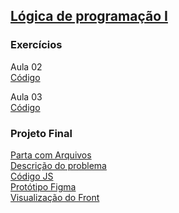 ## [Lógica de programação I](02-Logica)
### Exercícios

Aula 02  
[Código](02-Logica/aula-02/exercicios) 

Aula 03  
[Código](02-Logica/aula-03/exercicios)



### Projeto Final  
[Parta com Arquivos](02-Logica/projeto-final)  
[Descrição do problema](02-Logica/projeto-final.md)  
[Código JS](02-Logica/projeto-final/projeto-final.js)  
[Protótipo Figma](https://www.figma.com/file/FuuGqeC3e2v25YGsvCpEUD/Untitled?type=design&node-id=0%3A1&mode=design&t=7evPizCRPDyqH8TB-1)  
[Visualização do Front](https://machadinhacega.github.io/Santander_Coders_2023_Front-End/02-Logica/projeto-final/)